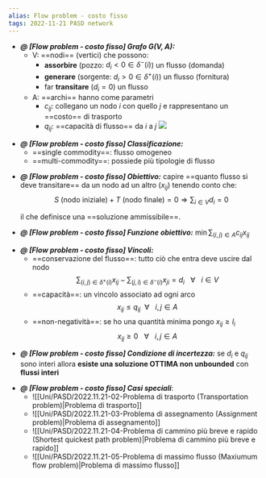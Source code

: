 ```yaml
---
alias: Flow problem - costo fisso
tags: 2022-11-21 PASD network
---
```


- ***@ [Flow problem - costo fisso] Grafo $G(V,A)$:***
	- V: ==nodi== (vertici) che possono:
		- **assorbire** (pozzo: $d_i<0 \in \delta^-(i)$) un flusso (domanda) 
		- **generare** (sorgente: $d_i>0 \in \delta^+(i)$) un flusso (fornitura)
		- far **transitare** ($d_i=0$) un flusso
	- A: ==archi== hanno come parametri
		- $c_{ij}$: collegano un nodo $i$ con quello $j$ e rappresentano un ==costo== di trasporto
		- $q_{ij}$: ==capacità di flusso== da $i$ a $j$
![](Uni/PASD/img/grafo.jpeg)
<!--ID: 1670239201567-->



- ***@ [Flow problem - costo fisso] Classificazione:***
	- ==single commodity==: flusso omogeneo
	- ==multi-commodity==: possiede più tipologie di flusso
<!--ID: 1670236970754-->


- ***@ [Flow problem - costo fisso] Obiettivo:***
	capire ==quanto flusso si deve transitare== da un nodo ad un altro ($x_{ij}$) tenendo conto che:
	$$S\ (\text{nodo iniziale}) + T\ (\text{nodo finale}) = 0\Rightarrow\sum_{i\in V} d_i = 0$$

	il che definisce una ==soluzione ammissibile==.
<!--ID: 1670236970759-->



- ***@ [Flow problem - costo fisso] Funzione obiettivo:***
	$\min \sum_{(i,j)\in A} c_{ij} x_{ij}$
<!--ID: 1670236970763-->


- ***@ [Flow problem - costo fisso] Vincoli:***
	- ==conservazione del flusso==: tutto ciò che entra deve uscire dal nodo $$\sum_{(i,j)\in\delta^+(i)} x_{ij} - \sum_{(j,i)\in\delta^-(i)} x_{ji} = d_i\ \ \ \forall\ \ \ i\in V$$
	- ==capacità==: un vincolo associato ad ogni arco $$x_{ij} \leq q_{ij}\ \  \forall\ \ \ i,j\in A$$
	- ==non-negatività==: se ho una quantità minima pongo $x_{ij}\geq l_i$ $$x_{ij} \geq 0\ \ \ \forall\ \ \ i,j\in A$$
<!--ID: 1670236970768-->


- ***@ [Flow problem - costo fisso] Condizione di incertezza:***
	se $d_i$ e $q_{ij}$ sono interi allora **esiste una soluzione OTTIMA non unbounded** con **flussi interi**
<!--ID: 1670236970772-->


- ***@ [Flow problem - costo fisso] Casi speciali***:
	- ![[Uni/PASD/2022.11.21-02-Problema di trasporto (Transportation problem)|Problema di trasporto]]
	- ![[Uni/PASD/2022.11.21-03-Problema di assegnamento (Assignment problem)|Problema di assegnamento]]
	- ![[Uni/PASD/2022.11.21-04-Problema di cammino più breve e rapido (Shortest quickest path problem)|Problema di cammino più breve e rapido]]
	- ![[Uni/PASD/2022.11.21-05-Problema di massimo flusso (Maxiumum flow problem)|Problema di massimo flusso]]